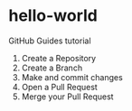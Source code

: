 # hello-world
GitHub Guides tutorial

1. Create a Repository
2. Create a Branch
3. Make and commit changes
4. Open a Pull Request
5. Merge your Pull Request
